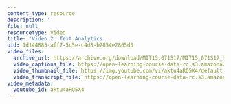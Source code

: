 ```yaml
---
content_type: resource
description: ''
file: null
resourcetype: Video
title: 'Video 2: Text Analytics'
uid: 1d144885-aff7-5c5e-c4d8-b2854e2865d3
video_files:
  archive_url: https://archive.org/download/MIT15.071S17/MIT15_071S17_Session_5.2.02_300k.mp4
  video_captions_file: https://open-learning-course-data-rc.s3.amazonaws.com/15-071-the-analytics-edge-spring-2017/f5a76e26b9f158718a27ab7077452c24_aktu4aRQ5X4.vtt
  video_thumbnail_file: https://img.youtube.com/vi/aktu4aRQ5X4/default.jpg
  video_transcript_file: https://open-learning-course-data-rc.s3.amazonaws.com/15-071-the-analytics-edge-spring-2017/b7ca2ddb5c203155bc413e88a4e9f73c_aktu4aRQ5X4.pdf
video_metadata:
  youtube_id: aktu4aRQ5X4
---
```

